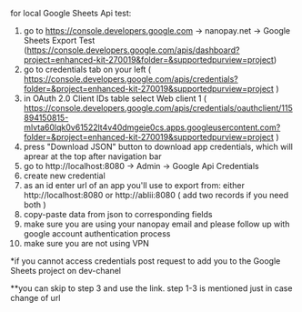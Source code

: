 for local Google Sheets Api test:
1. go to https://console.developers.google.com -> nanopay.net -> Google Sheets Export Test (https://console.developers.google.com/apis/dashboard?project=enhanced-kit-270019&folder=&supportedpurview=project)
2. go to credentials tab on your left ( https://console.developers.google.com/apis/credentials?folder=&project=enhanced-kit-270019&supportedpurview=project ) 
3. in OAuth 2.0 Client IDs table select Web client 1 ( https://console.developers.google.com/apis/credentials/oauthclient/115894150815-mlvta60lqk0v61522lt4v40dmgeie0cs.apps.googleusercontent.com?folder=&project=enhanced-kit-270019&supportedpurview=project )
4. press "Download JSON" button to download app credentials, which will aprear at the top after navigation bar
5. go to http://localhost:8080 -> Admin -> Google Api Credentials
6. create new credential
7. as an id enter url of an app you'll use to export from: either http://localhost:8080 or http://ablii:8080 ( add two records if you need both )
8. copy-paste data from json to corresponding fields
9. make sure you are using your nanopay email and please follow up with google account authentication process
10. make sure you are not using VPN

*if you cannot access credentials post request to add you to the Google Sheets project on dev-chanel

**you can skip to step 3 and use the link. step 1-3 is mentioned just in case change of url 